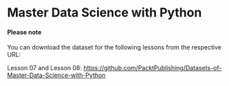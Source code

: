 # Master Data Science with Python


#### Please note
You can download the dataset for the following lessons from the respective URL:

Lesson 07 and Lesson 08: https://github.com/PacktPublishing/Datasets-of-Master-Data-Science-with-Python
